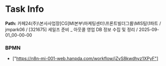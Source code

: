 # Task Info

**Path:** 카페24(주)\본사사업장\[CG]MI본부\마케팅센터\프론트빌더그룹\MIS팀\1파트 / jmpark06 / [321675] 세일즈 준비 _ 아웃콜 영업 DB 정보 수집 및 정리 / 2025-09-01_00-00-00

### BPMN
- ["https://n8n-mi-001-web.hanpda.com/workflow/jZvS8kwdhyz1XPyF"]

